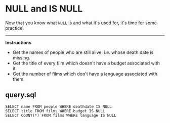 # NULL and IS NULL

Now that you know what `NULL` is and what it's used for, it's time for some practice!

<hr>

**Instructions**
* Get the names of people who are still alive, i.e. whose death date is missing.
* Get the title of every film which doesn't have a budget associated with it.
* Get the number of films which don't have a language associated with them.

## query.sql
```
SELECT name FROM people WHERE deathdate IS NULL
SELECT title FROM films WHERE budget IS NULL
SELECT COUNT(*) FROM films WHERE language IS NULL
```